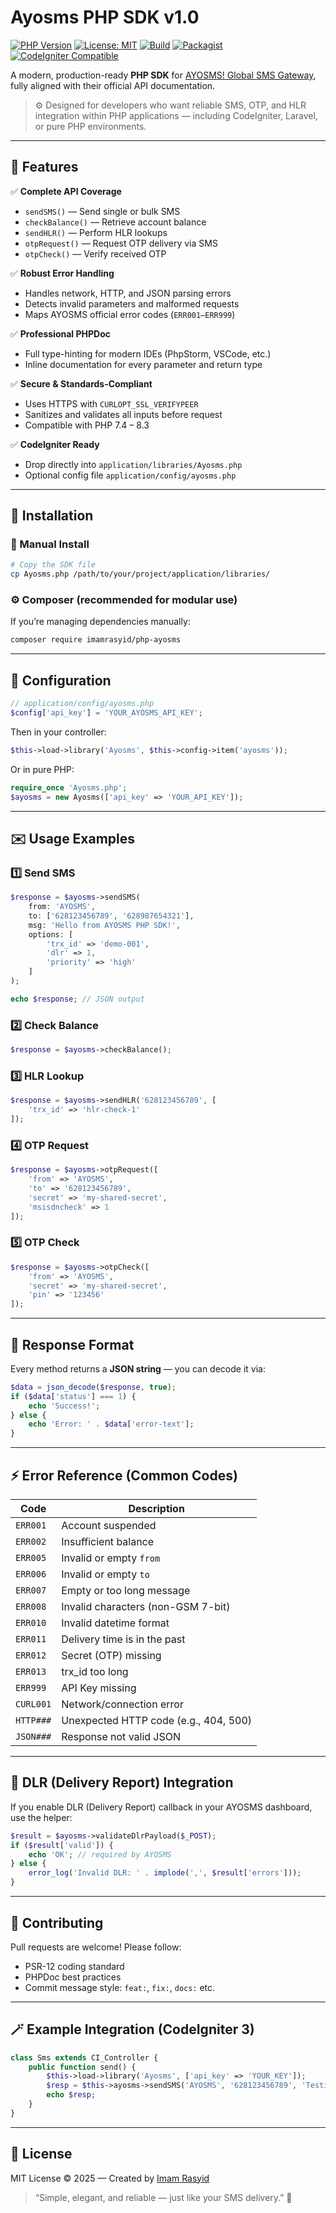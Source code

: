 # Ayosms PHP SDK v1.0

[![PHP Version](https://img.shields.io/badge/PHP-%3E%3D7.4-blue.svg)](https://www.php.net/)
[![License: MIT](https://img.shields.io/badge/License-MIT-green.svg)](./LICENSE)
[![Build](https://img.shields.io/badge/build-passing-success.svg)](#)
[![Packagist](https://img.shields.io/badge/Packagist-imamrasyid%2Fayosms--sdk--php-orange.svg)](#)
[![CodeIgniter Compatible](https://img.shields.io/badge/CodeIgniter-3%2F4-red.svg)](#)

A modern, production-ready **PHP SDK** for [AYOSMS! Global SMS Gateway](https://ayosms.com/api/), fully aligned with their official API documentation.

> ⚙️ Designed for developers who want reliable SMS, OTP, and HLR integration within PHP applications — including CodeIgniter, Laravel, or pure PHP environments.

---

## 🚀 Features

✅ **Complete API Coverage**

- `sendSMS()` — Send single or bulk SMS
- `checkBalance()` — Retrieve account balance
- `sendHLR()` — Perform HLR lookups
- `otpRequest()` — Request OTP delivery via SMS
- `otpCheck()` — Verify received OTP

✅ **Robust Error Handling**

- Handles network, HTTP, and JSON parsing errors
- Detects invalid parameters and malformed requests
- Maps AYOSMS official error codes (`ERR001–ERR999`)

✅ **Professional PHPDoc**

- Full type-hinting for modern IDEs (PhpStorm, VSCode, etc.)
- Inline documentation for every parameter and return type

✅ **Secure & Standards-Compliant**

- Uses HTTPS with `CURLOPT_SSL_VERIFYPEER`
- Sanitizes and validates all inputs before request
- Compatible with PHP 7.4 – 8.3

✅ **CodeIgniter Ready**

- Drop directly into `application/libraries/Ayosms.php`
- Optional config file `application/config/ayosms.php`

---

## 🧠 Installation

### 🧩 Manual Install

```bash
# Copy the SDK file
cp Ayosms.php /path/to/your/project/application/libraries/
```

### ⚙️ Composer (recommended for modular use)

If you’re managing dependencies manually:

```bash
composer require imamrasyid/php-ayosms
```

---

## 🧰 Configuration

```php
// application/config/ayosms.php
$config['api_key'] = 'YOUR_AYOSMS_API_KEY';
```

Then in your controller:

```php
$this->load->library('Ayosms', $this->config->item('ayosms'));
```

Or in pure PHP:

```php
require_once 'Ayosms.php';
$ayosms = new Ayosms(['api_key' => 'YOUR_API_KEY']);
```

---

## ✉️ Usage Examples

### 1️⃣ Send SMS

```php
$response = $ayosms->sendSMS(
    from: 'AYOSMS',
    to: ['628123456789', '628987654321'],
    msg: 'Hello from AYOSMS PHP SDK!',
    options: [
        'trx_id' => 'demo-001',
        'dlr' => 1,
        'priority' => 'high'
    ]
);

echo $response; // JSON output
```

### 2️⃣ Check Balance

```php
$response = $ayosms->checkBalance();
```

### 3️⃣ HLR Lookup

```php
$response = $ayosms->sendHLR('628123456789', [
    'trx_id' => 'hlr-check-1'
]);
```

### 4️⃣ OTP Request

```php
$response = $ayosms->otpRequest([
    'from' => 'AYOSMS',
    'to' => '628123456789',
    'secret' => 'my-shared-secret',
    'msisdncheck' => 1
]);
```

### 5️⃣ OTP Check

```php
$response = $ayosms->otpCheck([
    'from' => 'AYOSMS',
    'secret' => 'my-shared-secret',
    'pin' => '123456'
]);
```

---

## 🧾 Response Format

Every method returns a **JSON string** — you can decode it via:

```php
$data = json_decode($response, true);
if ($data['status'] === 1) {
    echo 'Success!';
} else {
    echo 'Error: ' . $data['error-text'];
}
```

---

## ⚡ Error Reference (Common Codes)

| Code      | Description                           |
| --------- | ------------------------------------- |
| `ERR001`  | Account suspended                     |
| `ERR002`  | Insufficient balance                  |
| `ERR005`  | Invalid or empty `from`               |
| `ERR006`  | Invalid or empty `to`                 |
| `ERR007`  | Empty or too long message             |
| `ERR008`  | Invalid characters (non-GSM 7-bit)    |
| `ERR010`  | Invalid datetime format               |
| `ERR011`  | Delivery time is in the past          |
| `ERR012`  | Secret (OTP) missing                  |
| `ERR013`  | trx_id too long                       |
| `ERR999`  | API Key missing                       |
| `CURL001` | Network/connection error              |
| `HTTP###` | Unexpected HTTP code (e.g., 404, 500) |
| `JSON###` | Response not valid JSON               |

---

## 🧪 DLR (Delivery Report) Integration

If you enable DLR (Delivery Report) callback in your AYOSMS dashboard, use the helper:

```php
$result = $ayosms->validateDlrPayload($_POST);
if ($result['valid']) {
    echo 'OK'; // required by AYOSMS
} else {
    error_log('Invalid DLR: ' . implode(',', $result['errors']));
}
```

---

## 🧩 Contributing

Pull requests are welcome! Please follow:

- PSR-12 coding standard
- PHPDoc best practices
- Commit message style: `feat:`, `fix:`, `docs:` etc.

---

## 🪄 Example Integration (CodeIgniter 3)

```php
class Sms extends CI_Controller {
    public function send() {
        $this->load->library('Ayosms', ['api_key' => 'YOUR_KEY']);
        $resp = $this->ayosms->sendSMS('AYOSMS', '628123456789', 'Testing AYOSMS SDK');
        echo $resp;
    }
}
```

---

## 🧭 License

MIT License © 2025 — Created by [Imam Rasyid](https://github.com/imamrasyid)

> “Simple, elegant, and reliable — just like your SMS delivery.” 📡
